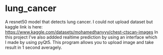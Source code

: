 # lung_cancer
A resnet50 model that detects lung cancer.
I could not upload dataset but kaggle link is here: https://www.kaggle.com/datasets/mohamedhanyyy/chest-ctscan-images
In this project I've also addded realtime prediction by using an interface which I made by using pyQt5. This program allows you to upload image and take result in 1 second averagely.
